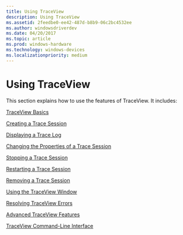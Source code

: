 ```yaml
---
title: Using TraceView
description: Using TraceView
ms.assetid: 2feedbe0-ee42-487d-b8b9-06c2bc4532ee
ms.author: windowsdriverdev
ms.date: 04/20/2017
ms.topic: article
ms.prod: windows-hardware
ms.technology: windows-devices
ms.localizationpriority: medium
---
```


# Using TraceView


This section explains how to use the features of TraceView. It includes:

[TraceView Basics](traceview-basics.md)

[Creating a Trace Session](creating-a-trace-session.md)

[Displaying a Trace Log](displaying-a-trace-log.md)

[Changing the Properties of a Trace Session](changing-the-properties-of-a-trace-session.md)

[Stopping a Trace Session](stopping-a-trace-session.md)

[Restarting a Trace Session](restarting-a-trace-session.md)

[Removing a Trace Session](removing-a-trace-session.md)

[Using the TraceView Window](using-the-traceview-window.md)

[Resolving TraceView Errors](resolving-traceview-errors.md)

[Advanced TraceView Features](advanced-traceview-features.md)

[TraceView Command-Line Interface](traceview-command-line-interface.md)

 

 





